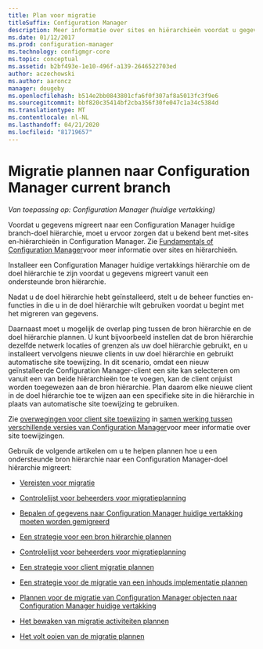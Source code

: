 ```yaml
---
title: Plan voor migratie
titleSuffix: Configuration Manager
description: Meer informatie over sites en hiërarchieën voordat u gegevens migreert naar een Configuration Manager huidige vertakkings doel hiërarchie.
ms.date: 01/12/2017
ms.prod: configuration-manager
ms.technology: configmgr-core
ms.topic: conceptual
ms.assetid: b2bf493e-1e10-496f-a139-2646522703ed
author: aczechowski
ms.author: aaroncz
manager: dougeby
ms.openlocfilehash: b514e2bb0843801cfa6f0f307af8a5013fc3f9e6
ms.sourcegitcommit: bbf820c35414bf2cba356f30fe047c1a34c5384d
ms.translationtype: MT
ms.contentlocale: nl-NL
ms.lasthandoff: 04/21/2020
ms.locfileid: "81719657"
---
```

# <a name="plan-for-migration-to-configuration-manager-current-branch"></a>Migratie plannen naar Configuration Manager current branch

*Van toepassing op: Configuration Manager (huidige vertakking)*

Voordat u gegevens migreert naar een Configuration Manager huidige branch-doel hiërarchie, moet u ervoor zorgen dat u bekend bent met-sites en-hiërarchieën in Configuration Manager. Zie [Fundamentals of Configuration Manager](../../core/understand/fundamentals.md)voor meer informatie over sites en hiërarchieën.  

Installeer een Configuration Manager huidige vertakkings hiërarchie om de doel hiërarchie te zijn voordat u gegevens migreert vanuit een ondersteunde bron hiërarchie.  

Nadat u de doel hiërarchie hebt geïnstalleerd, stelt u de beheer functies en-functies in die u in de doel hiërarchie wilt gebruiken voordat u begint met het migreren van gegevens.  

Daarnaast moet u mogelijk de overlap ping tussen de bron hiërarchie en de doel hiërarchie plannen. U kunt bijvoorbeeld instellen dat de bron hiërarchie dezelfde netwerk locaties of grenzen als uw doel hiërarchie gebruikt, en u installeert vervolgens nieuwe clients in uw doel hiërarchie en gebruikt automatische site toewijzing. In dit scenario, omdat een nieuw geïnstalleerde Configuration Manager-client een site kan selecteren om vanuit een van beide hiërarchieën toe te voegen, kan de client onjuist worden toegewezen aan de bron hiërarchie. Plan daarom elke nieuwe client in de doel hiërarchie toe te wijzen aan een specifieke site in die hiërarchie in plaats van automatische site toewijzing te gebruiken.  

Zie [overwegingen voor client site toewijzing](../../core/plan-design/hierarchy/interoperability-between-different-versions.md#BKMK_SupConfigSiteAssignment) in [samen werking tussen verschillende versies van Configuration Manager](../../core/plan-design/hierarchy/interoperability-between-different-versions.md)voor meer informatie over site toewijzingen.  

Gebruik de volgende artikelen om u te helpen plannen hoe u een ondersteunde bron hiërarchie naar een Configuration Manager-doel hiërarchie migreert:

-   [Vereisten voor migratie](../../core/migration/prerequisites-for-migration.md)  

-   [Controlelijst voor beheerders voor migratieplanning](../../core/migration/administrator-checklists-for-migration-planning.md)  

-   [Bepalen of gegevens naar Configuration Manager huidige vertakking moeten worden gemigreerd](../../core/migration/determine-whether-to-migrate-data.md)  

-   [Een strategie voor een bron hiërarchie plannen](../../core/migration/planning-a-source-hierarchy-strategy.md)  

-   [Controlelijst voor beheerders voor migratieplanning](../../core/migration/administrator-checklists-for-migration-planning.md)  

-   [Een strategie voor client migratie plannen](../../core/migration/planning-a-client-migration-strategy.md)  

-   [Een strategie voor de migratie van een inhouds implementatie plannen](../../core/migration/planning-a-content-deployment-migration-strategy.md)  

-   [Plannen voor de migratie van Configuration Manager objecten naar Configuration Manager huidige vertakking](../../core/migration/planning-for-the-migration-of-objects.md)  

-   [Het bewaken van migratie activiteiten plannen](../../core/migration/planning-to-monitor-migration-activity.md)  

-   [Het volt ooien van de migratie plannen](../../core/migration/planning-to-complete-migration.md)  
